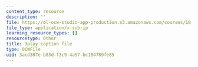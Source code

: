 ```yaml
---
content_type: resource
description: ''
file: https://ol-ocw-studio-app-production.s3.amazonaws.com/courses/18-03sc-differential-equations-fall-2011/3acd387eb83df3c94a57bc184789fe85_zreI4HllD80.srt
file_type: application/x-subrip
learning_resource_types: []
resourcetype: Other
title: 3play caption file
type: OCWFile
uid: 3acd387e-b83d-f3c9-4a57-bc184789fe85
---
```

